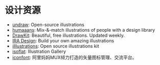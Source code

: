 # 设计资源

- [undraw](https://undraw.co/): Open-source illustrations 
- [humaaans](https://www.humaaans.com/): Mix-&-match illustrations of people with a design library
- [DrawKit](https://www.drawkit.io/): Beautiful, free illustrations. Updated weekly.
- [IRA Design](https://iradesign.io/): Build your own amazing illustrations
- [illlustrations](https://illlustrations.co/): Open source illustrations kit
- [isoflat](https://isoflat.com/): Illustration Gallery
- [iconfont](https://www.iconfont.cn/): 阿里妈妈MUX倾力打造的矢量图标管理、交流平台。
